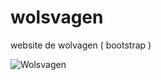 # wolsvagen
website de wolvagen ( bootstrap )

![Wolsvagen](https://user-images.githubusercontent.com/60888517/167733590-d592ae39-d12f-498f-b2bf-a425c55b481e.png)
